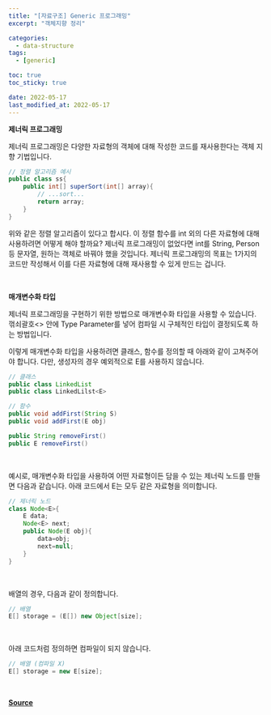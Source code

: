 ```yaml
---
title: "[자료구조] Generic 프로그래밍"
excerpt: "객체지향 정리"

categories:
  - data-structure
tags:
  - [generic]

toc: true
toc_sticky: true

date: 2022-05-17
last_modified_at: 2022-05-17
---
```


**제너릭 프로그래밍**

 

제너릭 프로그래밍은 다양한 자료형의 객체에 대해 작성한 코드를 재사용한다는 객체 지향 기법입니다.

```java
// 정렬 알고리즘 예시
public class ss{
	public int[] superSort(int[] array){
		// ...sort...
		return array;
	}
}
```

위와 같은 정렬 알고리즘이 있다고 합시다. 이 정렬 함수를 int 외의 다른 자료형에 대해 사용하려면 어떻게 해야 할까요? 제너릭 프로그래밍이 없었다면 int를 String, Person 등 문자열, 원하는 객체로 바꿔야 했을 것입니다. 제너릭 프로그래밍의 목표는 1가지의 코드만 작성해서 이를 다른 자료형에 대해 재사용할 수 있게 만드는 겁니다.

<br>

**매개변수화 타입**

 

제너릭 프로그래밍을 구현하기 위한 방법으로 매개변수화 타입을 사용할 수 있습니다. 꺾쇠괄호<> 안에 Type Parameter를 넣어 컴파일 시 구체적인 타입이 결정되도록 하는 방법입니다.


이렇게 매개변수화 타입을 사용하려면 클래스, 함수를 정의할 때 아래와 같이 고쳐주어야 합니다. 다만, 생성자의 경우 예외적으로 E를 사용하지 않습니다. 

```java
// 클래스
public class LinkedList
public class LinkedLilst<E>

// 함수
public void addFirst(String S)
public void addFirst(E obj)

public String removeFirst()
public E removeFirst()
```
<br>

예시로, 매개변수화 타입을 사용하여 어떤 자료형이든 담을 수 있는 제너릭 노드를 만들면 다음과 같습니다. 아래 코드에서 E는 모두 같은 자료형을 의미합니다.

```java
// 제너릭 노드
class Node<E>{
	E data;
	Node<E> next;
	public Node(E obj){
		data=obj;
		next=null;
	}
}
```

<br>

배열의 경우, 다음과 같이 정의합니다.

```java
// 배열
E[] storage = (E[]) new Object[size];
```

<br>

아래 코드처럼 정의하면 컴파일이 되지 않습니다.

```java
// 배열 (컴파일 X)
E[] storage = new E[size];
```

<br>

[**Source**](https://www.boostcourse.org/cs204/joinLectures/145114)